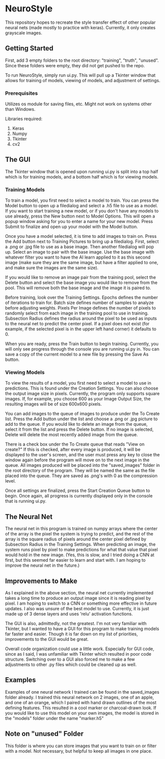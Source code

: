 # NeuroStyle

This repository hopes to recreate the style transfer effect of other popular neural nets (made mostly to practice with keras). 
Currently, it only creates grayscale images.

## Getting Started

First, add 3 empty folders to the root directory: "training", "truth", "unused". Since these folders were empty, they did not get pushed to the repo.

To run NeuroStyle, simply run ui.py. This will pull up a Tkinter window that allows for training of models, viewing of models, and adjustment of settings.

### Prerequisites

Utilizes os module for saving files, etc. Might not work on systems other than Windows.

Libraries required:
  1. Keras
  2. Numpy
  3. Tkinter
  4. cv2
  
## The GUI

The Tkinter window that is opened upon running ui.py is split into a top half which is for training models, and a bottom half which is for viewing models. 
 
### Training Models

To train a model, you first need to select a model to train. You can press the Model button to open up a filedialog and select a .h5 file to use as a model. If you want to start training a new model, or if you don't have any models to use already, press the New button next to Model Options. This will open a popup window asking for you to enter a name for your new model. Press Submit to finalize and open up your model with the Model button.

Once you have a model selected, it is time to add images to train on. Press the Add button next to Training Pictures to bring up a filedialog. First, select a .png or .jpg file to use as a base image. Then another filedialog will pop up. Select an image to pair with the base image. Use the base image with whatever filter you want to have the AI learn applied to it as this second image (make sure they are the same image, but have a filter applied to one, and make sure the images are the same size).

If you would like to remove an image pair from the training pool, select the Delete button and select the base image you would like to remove from the pool. This will remove both the base image and the image it is paired to.

Before training, look over the Training Settings. Epochs defines the number of iterations to train for. Batch size defines number of samples to analyze before adjusting weights. Pixels Per Image defines the number of pixels to randomly select from each image in the training pool to use in training. Subsection Radius defines the radius around the pixel to be used as inputs to the neural net to predict the center pixel. If a pixel does not exist (for example, if the selected pixel is in the upper left hand corner) it defaults to 0.

When you are ready, press the Train button to begin training. Currently, you will only see progress through the console you are running ui.py in. You can save a copy of the current model to a new file by pressing the Save As button.

### Viewing Models

To view the results of a model, you first need to select a model to use in predictions. This is found under the Creation Settings. You can also choose the output image size in pixels. Currently, the program only supports square images. If, for example, you choose 600 as your Image Output Size, the resulting images will be of size 600x600 pixels.

You can add images to the queue of images to produce under the To Create list. Press the Add button under the list and choose a .png or .jpg picture to add to the queue. If you would like to delete an image from the queue, select it from the list and press the Delete button. If no image is selected, Delete will delete the most recently added image from the queue.

There is a check box under the To Create queue that reads "View on create?" If this is checked, after every image is produced, it will be displayed to the user's screen, and the user must press any key to close the window again before the program will move on to the next image in the queue. All images produced will be placed into the "saved_images" folder in the root directory of the program. They will be named the same as the file placed into the queue. They are saved as .png's with 0 as the compression level.

Once all settings are finalized, press the Start Creation Queue button to begin. Once again, all progress is currently displayed only in the console that is running ui.py.

## The Neural Net

The neural net in this program is trained on numpy arrays where the center of the array is the pixel the system is trying to predict, and the rest of the array is the square radius of pixels around the center pixel defined by Subsection Radius in the Training Settings. When predicting an image, the system runs pixel by pixel to make predictions for what that value that pixel would hold in the new image. (Yes, this is slow, and I tried doing a CNN at first, but this seemed far easier to learn and start with. I am hoping to improve the neural net in the future.)

## Improvements to Make

As I explained in the above section, the neural net currently implemented takes a long time to produce an output image since it is reading pixel by pixel. I am hoping to switch to a CNN or something more effective in future updates. I also was unsure of the best model to use. Currently, it is just made up of 3 dense layers and uses 'relu' activation functions. 

The GUI is also, admittedly, not the greatest. I'm not very familiar with Tkinter, but I wanted to have a GUI for this program to make training models far faster and easier. Though it is far down on my list of priorities, improvements to the GUI would be great.

Overall code organization could use a little work. Especially for GUI code, since as I said, I was unfamiliar with Tkinter which resulted in poor code structure. Switching over to a GUI also forced me to make a few adjustments to other .py files which could be cleaned up as well.

## Examples

Examples of one neural network I trained can be found in the saved_images folder already. I trained this neural network on 2 images, one of an apple, and one of an orange, which I paired with hand drawn outlines of the most defining features. This resulted in a cool marker or charcoal-drawn look. If you would like to use this model on your own images, the model is stored in the "models" folder under the name "marker.h5"

## Note on "unused" Folder

This folder is where you can store images that you want to train on or filter with a model. Not necessary, but helpful to keep all images in one place.
